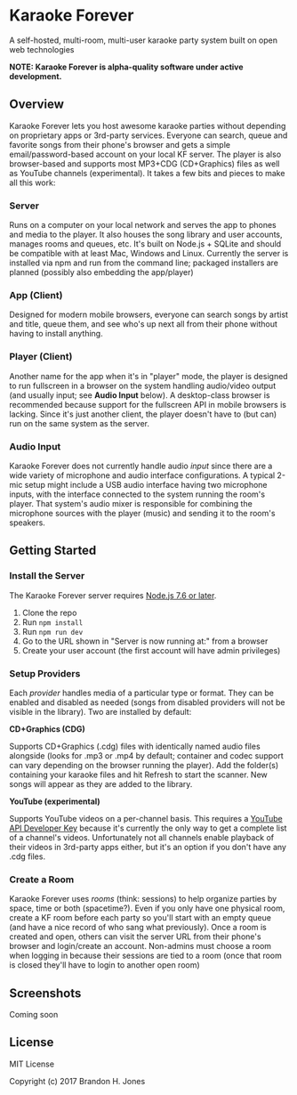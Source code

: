 # Karaoke Forever

A self-hosted, multi-room, multi-user karaoke party system built on open web technologies

**NOTE: Karaoke Forever is alpha-quality software under active development.**

## Overview

Karaoke Forever lets you host awesome karaoke parties without depending on proprietary apps or 3rd-party services. Everyone can search, queue and favorite songs from their phone's browser and gets a simple email/password-based account on your local KF server. The player is also browser-based and supports most MP3+CDG (CD+Graphics) files as well as YouTube channels (experimental). It takes a few bits and pieces to make all this work:

### Server

Runs on a computer on your local network and serves the app to phones and media to the player. It also houses the song library and user accounts, manages rooms and queues, etc. It's built on Node.js + SQLite and should be compatible with at least Mac, Windows and Linux. Currently the server is installed via npm and run from the command line; packaged installers are planned (possibly also embedding the app/player)

### App (Client)

Designed for modern mobile browsers, everyone can search songs by artist and title, queue them, and see who's up next  all from their phone without having to install anything.

### Player (Client)

Another name for the app when it's in "player" mode, the player is designed to run fullscreen in a browser on the system handling audio/video output (and usually input; see **Audio Input** below). A desktop-class browser is recommended because support for the fullscreen API in mobile browsers is lacking. Since it's just another client, the player doesn't have to (but can) run on the same system as the server.

### Audio Input

Karaoke Forever does not currently handle audio *input* since there are a wide variety of microphone and audio interface configurations. A typical 2-mic setup might include a USB audio interface having two microphone inputs, with the interface connected to the system running the room's player. That system's audio mixer is responsible for combining the microphone sources with the player (music) and sending it to the room's speakers.

## Getting Started

### Install the Server

The Karaoke Forever server requires [Node.js 7.6 or later](https://nodejs.org/en/).

1. Clone the repo
2. Run `npm install`
3. Run `npm run dev`
4. Go to the URL shown in "Server is now running at:" from a browser
5. Create your user account (the first account will have admin privileges)

### Setup Providers

Each *provider* handles media of a particular type or format. They can be enabled and disabled as needed (songs from disabled providers will not be visible in the library). Two are installed by default:

**CD+Graphics (CDG)**

Supports CD+Graphics (.cdg) files with identically named audio files alongside (looks for .mp3 or .mp4 by default; container and codec support can vary depending on the browser running the player). Add the folder(s) containing your karaoke files and hit Refresh to start the scanner. New songs will appear as they are added to the library.

**YouTube (experimental)**

Supports YouTube videos on a per-channel basis. This requires a [YouTube API Developer Key](https://developers.google.com/youtube/v3/getting-started) because it's currently the only way to get a complete list of a channel's videos. Unfortunately not all channels enable playback of their videos in 3rd-party apps either, but it's an option if you don't have any .cdg files.

### Create a Room

Karaoke Forever uses *rooms* (think: sessions) to help organize parties by space, time or both (spacetime?). Even if you only have one physical room, create a KF room before each party so you'll start with an empty queue (and have a nice record of who sang what previously). Once a room is created and open, others can visit the server URL from their phone's browser and login/create an account. Non-admins must choose a room when logging in because their sessions are tied to a room (once that room is closed they'll have to login to another open room)

## Screenshots

Coming soon

## License

MIT License

Copyright (c) 2017 Brandon H. Jones
